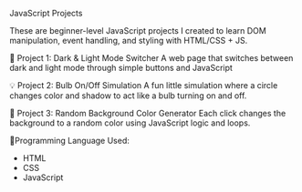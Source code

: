 JavaScript Projects

These are beginner-level JavaScript projects I created to learn DOM manipulation, event handling, and styling with HTML/CSS + JS.

🔘 Project 1: Dark & Light Mode Switcher
A web page that switches between dark and light mode through simple buttons and JavaScript 

💡 Project 2: Bulb On/Off Simulation
A fun little simulation where a circle changes color and shadow to act like a bulb turning on and off.

🌈 Project 3: Random Background Color Generator
Each click changes the background to a random color using JavaScript logic and loops.


 🔧Programming Language Used:
- HTML
- CSS
- JavaScript
